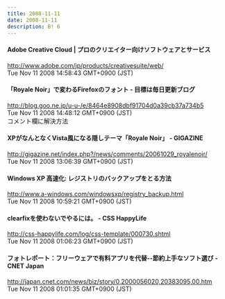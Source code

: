 ```yaml
---
title: 2008-11-11
date: 2008-11-11
description: B! 6
---
```


#### Adobe Creative Cloud | プロのクリエイター向けソフトウェアとサービス
http://www.adobe.com/jp/products/creativesuite/web/<br>
Tue Nov 11 2008 14:58:43 GMT+0900 (JST)<br>


#### 「Royale Noir」で変わるFirefoxのフォント - 目標は毎日更新ブログ
http://blog.goo.ne.jp/u-u-/e/8464e8908dbf91704d0a39cb37a734b5<br>
Tue Nov 11 2008 14:48:12 GMT+0900 (JST)<br>
コメント欄に解決方法


#### XPがなんとなくVista風になる隠しテーマ「Royale Noir」 - GIGAZINE
http://gigazine.net/index.php?/news/comments/20061029_royalenoir/<br>
Tue Nov 11 2008 13:06:39 GMT+0900 (JST)<br>


#### Windows XP 高速化: レジストリのバックアップをとる方法
http://www.a-windows.com/windowsxp/registry_backup.html<br>
Tue Nov 11 2008 10:59:21 GMT+0900 (JST)<br>


#### clearfixを使わないでやるには。 - CSS HappyLife
http://css-happylife.com/log/css-template/000730.shtml<br>
Tue Nov 11 2008 01:06:23 GMT+0900 (JST)<br>


#### フォトレポート：フリーウェアで有料アプリを代替--節約上手なソフト選び - CNET Japan
http://japan.cnet.com/news/biz/story/0,2000056020,20383095,00.htm<br>
Tue Nov 11 2008 01:01:35 GMT+0900 (JST)<br>



